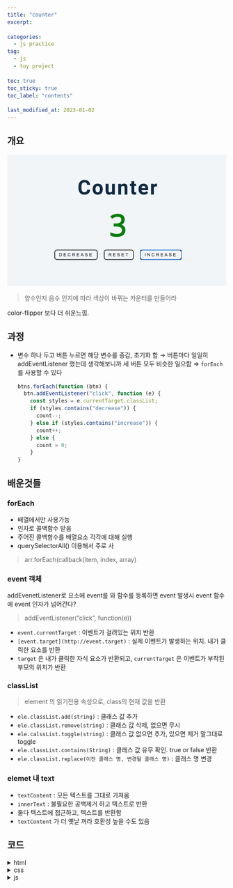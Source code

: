 ```yaml
---
title: "counter"
excerpt:

categories:
  - js practice
tag:
  - js
  - toy project

toc: true
toc_sticky: true
toc_label: "contents"

last_modified_at: 2023-01-02
---
```


## 개요

![Untitled](/assets/images/js-practice/counter.png)

> 양수인지 음수 인지에 따라 색상이 바뀌는 카운터를 만들어라

color-flipper 보다 더 쉬운느낌.

## 과정

- 변수 하나 두고 버튼 누르면 해당 변수를 증감, 초기화 함
  → 버튼마다 일일히 addEventListener 했는데 생각해보니까 세 버튼 모두 비슷한 일으함
  ⇒ `forEach` 를 사용할 수 있다
  ```jsx
  btns.forEach(function (btn) {
    btn.addEventListener("click", function (e) {
      const styles = e.currentTarget.classList;
      if (styles.contains("decrease")) {
        count--;
      } else if (styles.contains("increase")) {
        count++;
      } else {
        count = 0;
      }
  }
  ```

## 배운것들

### forEach

- 배열에서만 사용가능
- 인자로 콜백함수 받음
- 주어진 콜백함수를 배열요소 각각에 대해 실행
- querySelectorAll() 이용해서 주로 사

> arr.forEach(callback(item, index, array)

### event 객체

addEvenetListener로 요소에 event를 와 함수를 등록하면 event 발생시 event 함수에 event 인자가 넘어간다?

> addEventListener(”click”, function(e))

- `event.currentTarget` : 이벤트가 걸려있는 위치 반환
- `[event.target](http://event.target)` : 실제 이벤트가 발생하는 위치. 내가 클릭한 요소를 반환
- `target` 은 내가 클릭한 자식 요소가 반환되고, `currentTarget` 은 이벤트가 부착된 부모의 위치가 반환

### classList

> element 의 읽기전용 속성으로, class의 현재 값을 반환

- `ele.classList.add(string)` : 클래스 값 추가
- `ele.classList.remove(string)` : 클래스 값 삭제, 없으면 무시
- `ele.calssList.toggle(string)` : 클래스 값 없으면 추가, 있으면 제거 말그대로 toggle
- `ele.classList.contains(String)` : 클래스 값 유무 확인. true or false 반환
- `ele.classList.replace(이전 클래스 명, 변경될 클래스 명)` : 클래스 명 변경

### elemet 내 text

- `textContent` : 모든 텍스트를 그대로 가져옴
- `innerText` : 불필요한 공백제거 하고 텍스트로 반환
- 둘다 텍스트에 접근하고, 텍스트를 반환함
- `textContent` 가 더 옛날 꺼라 호환성 높을 수도 있음

## 코드

<details>
  <summary>html</summary>
  <div markdown="1">
  ```html
  <!DOCTYPE html>
  <html lang="en">
    <head>
      <meta charset="UTF-8" />
      <meta http-equiv="X-UA-Compatible" content="IE=edge" />
      <meta name="viewport" content="width=device-width, initial-scale=1.0" />
      <title>Document</title>
      <link rel="stylesheet" href="index.css" />
    </head>
    <body>
      <div class="title">Counter</div>
      <div class="count">0</div>
      <div class="buttons">
        <button id="dec">DECREASE</button>
        <button id="reset">RESET</button>
        <button id="inc">INCREASE</button>
      </div>
      <script src="count.js"></script>
    </body>
  </html>
  ```
</div>
</details>
<details>
  <summary>css</summary>
  <div markdown="1">
  ```css
  body {
    height: 100vh;
    display: flex;
    flex-direction: column;
    justify-content: center;
    align-items: center;
  }
  .buttons {
    display: flex;
    justify-content: center;
    margin-top: 10px;
  }
  button {
    background-color: transparent;
    padding: 5px 10px;
    border-radius: 5px;
    letter-spacing: 5px;
    margin: 0 15px;
    cursor: pointer;
    transition: all 0.4s linear;
  }
  button:hover {
    background-color: black;
    color: white;
  }
  .title {
    font-size: 70px;
    font-weight: bold;
    color: rgb(8, 13, 55);
  }
  .count {
    font-size: 100px;
    font-weight: 600;
  }
  ```
</div>
</details>

<details>
<summary>js</summary>
<div markdown="1">

```jsx
let count = 0;

let dec = document.getElementById("dec");
let reset = document.getElementById("reset");
let inc = document.getElementById("inc");
let c = document.getElementsByClassName("count");

dec.addEventListener("click", function () {
  count -= 1;
  c[0].innerHTML = count;
  changeColor();
});

reset.addEventListener("click", function () {
  count = 0;
  c[0].innerHTML = count;
  changeColor();
});

inc.addEventListener("click", function () {
  count += 1;
  c[0].innerHTML = count;
  changeColor();
});

function changeColor() {
  if (count > 0) {
    c[0].style.color = "green";
  } else if (count == 0) {
    c[0].style.color = "black";
  } else {
    c[0].style.color = "red";
  }
}
```

더 나은 방법?

```jsx
let count = 0;
// select value and buttons
const value = document.querySelector("#value");
const btns = document.querySelectorAll(".btn");

btns.forEach(function (btn) {
  btn.addEventListener("click", function (e) {
    const styles = e.currentTarget.classList;
    if (styles.contains("decrease")) {
      count--;
    } else if (styles.contains("increase")) {
      count++;
    } else {
      count = 0;
    }

    if (count > 0) {
      value.style.color = "green";
    }
    if (count < 0) {
      value.style.color = "red";
    }
    if (count === 0) {
      value.style.color = "#222";
    }
    value.textContent = count;
  });
});
```

</div>
</details>
